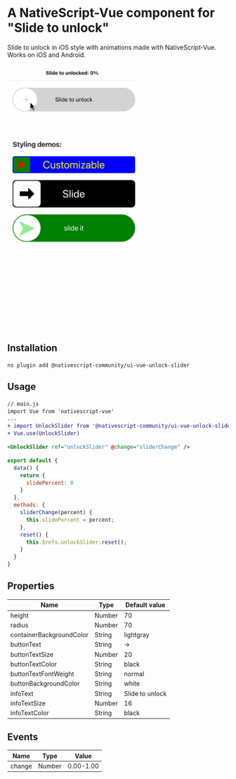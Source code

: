 # A NativeScript-Vue component for "Slide to unlock"

Slide to unlock in iOS style with animations made with NativeScript-Vue. Works on iOS and Android.

<img src="https://raw.githubusercontent.com/nativescript-community/ui-vue-slide-to-unlock/master/demo.gif" width="300">

## Installation

```
ns plugin add @nativescript-community/ui-vue-unlock-slider
```

## Usage
```diff
// main.js
import Vue from 'nativescript-vue'
...
+ import UnlockSlider from '@nativescript-community/ui-vue-unlock-slider'
+ Vue.use(UnlockSlider)
```

```xml
<UnlockSlider ref="unlockSlider" @change="sliderChange" />
```

```js
export default {
  data() {
    return {
      slidePercent: 0
    }
  },
  methods: {
    sliderChange(percent) {
      this.slidePercent = percent;
    },
    reset() {
      this.$refs.unlockSlider.reset();
    }
  }
}
```

## Properties
| Name                     | Type   | Default value   |
| ------------------------ | ------ | --------------- |
| height                   | Number | 70              |
| radius                   | Number | 70              |
| containerBackgroundColor | String | lightgray       |
| buttonText               | String | →               |
| buttonTextSize           | Number | 20              |
| buttonTextColor          | String | black           |
| buttonTextFontWeight     | String | normal          |
| buttonBackgroundColor    | String | white           |
| infoText                 | String | Slide to unlock |
| infoTextSize             | Number | 16              |
| infoTextColor            | String | black           |

## Events
| Name   | Type   | Value   |
| -------| ------ | ------- |
| change | Number | 0.00-1.00 |
